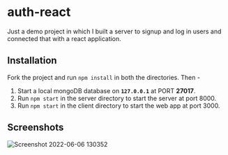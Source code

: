 # auth-react
Just a demo project in which I built a server to signup and log in users and connected that with a react application.

## Installation
Fork the project and run `npm install` in both the directories. Then - 
1) Start a local mongoDB database on **`127.0.0.1`** at PORT **27017**.
2) Run `npm start` in the server directory to start the server at port 8000.
3) Run `npm start` in the client directory to start the web app at port 3000.

## Screenshots

![Screenshot 2022-06-06 130352](https://user-images.githubusercontent.com/106681281/172116478-3b600795-b36d-4cfd-b6d0-df5a0ffd74c1.png)
